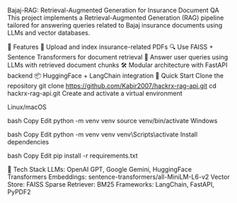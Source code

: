 Bajaj-RAG: Retrieval-Augmented Generation for Insurance Document QA
This project implements a Retrieval-Augmented Generation (RAG) pipeline tailored for answering queries related to Bajaj insurance documents using LLMs and vector databases.

🧠 Features
📄 Upload and index insurance-related PDFs
🔍 Use FAISS + Sentence Transformers for document retrieval
🤖 Answer user queries using LLMs with retrieved document chunks
🛠️ Modular architecture with FastAPI backend
📦 HuggingFace + LangChain integration
🚀 Quick Start
Clone the repository
git clone https://github.com/Kabir2007/hackrx-rag-api.git
cd hackrx-rag-api.git
Create and activate a virtual environment

Linux/macOS

bash Copy Edit python -m venv venv source venv/bin/activate Windows

bash Copy Edit python -m venv venv venv\Scripts\activate Install dependencies

bash Copy Edit pip install -r requirements.txt

🔧 Tech Stack
LLMs: OpenAI GPT, Google Gemini, HuggingFace Transformers
Embeddings: sentence-transformers/all-MiniLM-L6-v2
Vector Store: FAISS
Sparse Retriever: BM25
Frameworks: LangChain, FastAPI, PyPDF2
